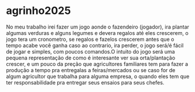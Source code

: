 # agrinho2025

  No meu trabalho irei fazer um jogo aonde o fazendeiro (jogador), ira plantar algumas verduras e alguns legumes e devera regalos até eles crescerem, o jogo tera um cronometro, se regalos e fazelos crescerem antes que o tempo acabe você ganha caso ao contrario, ira perder, o jogo será/é fácil de jogar e simples, com poucos comandos.O intuito do jogo será uma pequena representação de como é interesante ver sua orta/plantação crescer, e um pouco da preção que agricultores familiares tem para fazer a produção a tempo pra entregalas a feiras/mercados ou se caso for de algum agricultor que trabalha para alguma empresa, o quando eles tem que ter responsabilidade pra entregar seus ensaios para seus chefes.
